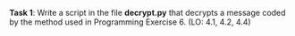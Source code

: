 **Task 1**: Write a script in the file **decrypt.py** that decrypts a message coded by the method used in Programming Exercise 6. (LO: 4.1, 4.2, 4.4)